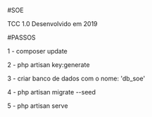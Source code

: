 #SOE

TCC 1.0 Desenvolvido em 2019


#PASSOS

1 - composer update

2 - php artisan key:generate

3 - criar banco de dados com o nome: 'db_soe'

4 - php artisan migrate --seed

5 - php artisan serve
